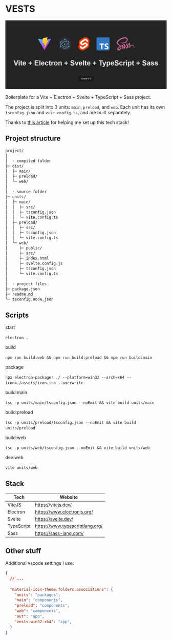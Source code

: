# VESTS

<p align="center">
  <img alt="vests banner" src="./assets/banner.png">
</p>

Boilerplate for a Vite + Electron + Svelte + TypeScript + Sass project.

The project is split into 3 units: `main`, `preload`, and `web`. Each unit has its own `tsconfig.json` and `vite.config.ts`, and are built separately.

Thanks to [this article](https://blog.totominc.io/blog/electron-with-typescript-and-vite-as-a-build-system) for helping me set up this tech stack!


## Project structure

```
project/
│
│  · compiled folder
├─ dist/
│  ├─ main/
│  ├─ preload/
│  └─ web/
│
│  · source folder
├─ units/
│  ├─ main/
│  │  ├─ src/
│  │  ├─ tsconfig.json
│  │  └─ vite.config.ts
│  ├─ preload/
│  │  ├─ src/
│  │  ├─ tsconfig.json
│  │  └─ vite.config.ts
│  └─ web/
│     ├─ public/
│     ├─ src/
│     ├─ index.html
│     ├─ svelte.config.js
│     ├─ tsconfig.json
│     └─ vite.config.ts
│
│  · project files
├─ package.json
├─ readme.md
└─ tsconfig.node.json
```


## Scripts

start

```electron .```

build

```npm run build:web && npm run build:preload && npm run build:main```

package

```npx electron-packager ./ --platform=win32 --arch=x64 --icon=./assets/icon.ico --overwrite```

build:main

```tsc -p units/main/tsconfig.json --noEmit && vite build units/main```

build:preload

```tsc -p units/preload/tsconfig.json --noEmit && vite build units/preload```

build:web

```tsc -p units/web/tsconfig.json --noEmit && vite build units/web```

dev:web

```vite units/web```


## Stack

| Tech       | Website                          |
| ---------- | ---------------------------------|
| ViteJS     | https://vitejs.dev/              |
| Electron   | https://www.electronjs.org/      |
| Svelte     | https://svelte.dev/              |
| TypeScript | https://www.typescriptlang.org/  |
| Sass       | https://sass-lang.com/           |


## Other stuff

Additional vscode settings I use:

```json
{
  // ...
  
  "material-icon-theme.folders.associations": {
    "units": "packages",
    "main": "components",
    "preload": "components",
    "web": "components",
    "out": "app",
    "vests-win32-x64": "app",
  }
}
```